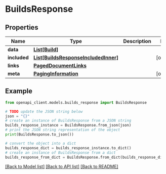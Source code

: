 # BuildsResponse


## Properties

Name | Type | Description | Notes
------------ | ------------- | ------------- | -------------
**data** | [**List[Build]**](Build.md) |  | 
**included** | [**List[BuildsResponseIncludedInner]**](BuildsResponseIncludedInner.md) |  | [optional] 
**links** | [**PagedDocumentLinks**](PagedDocumentLinks.md) |  | 
**meta** | [**PagingInformation**](PagingInformation.md) |  | [optional] 

## Example

```python
from openapi_client.models.builds_response import BuildsResponse

# TODO update the JSON string below
json = "{}"
# create an instance of BuildsResponse from a JSON string
builds_response_instance = BuildsResponse.from_json(json)
# print the JSON string representation of the object
print(BuildsResponse.to_json())

# convert the object into a dict
builds_response_dict = builds_response_instance.to_dict()
# create an instance of BuildsResponse from a dict
builds_response_from_dict = BuildsResponse.from_dict(builds_response_dict)
```
[[Back to Model list]](../README.md#documentation-for-models) [[Back to API list]](../README.md#documentation-for-api-endpoints) [[Back to README]](../README.md)


